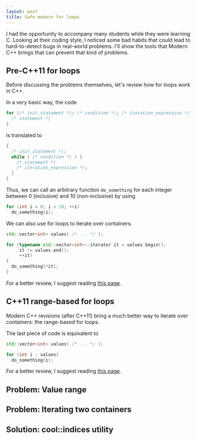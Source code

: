 ```yaml
---
layout: post
title: Safe modern for loops
---
```


I had the opportunity to accompany many students while they were learning C.
Looking at their coding style, I noticed some bad habits that could lead to
hard-to-detect bugs in real-world problems. I'll show the tools that Modern C++
brings that can prevent that kind of problems.

## Pre-C++11 for loops

Before discussing the problems themselves, let's review how for loops work in C++.

In a very basic way, the code
```cpp
for (/* init_statement */; /* condition */; /* iteration_expression */) {
  /* statement */
}
```
is translated to
```cpp
{
  /* init_statement */;
  while ( /* condition */ ) {
    /* statement */
    /* iteration_expression */;
  }
}
```

Thus, we can call an arbitrary function `do_something` for each integer between
0 (inclusive) and 10 (non-inclusive) by using
```cpp
for (int i = 0; i < 10; ++i)
  do_something(i);
```

We can also use for loops to iterate over containers.

```cpp
std::vector<int> values( /* ... */ );

for (typename std::vector<int>::iterator it = values.begin();
     it != values.end();
     ++it)
{
  do_something(*it);
}
```

For a better review, I suggest reading [this page](http://en.cppreference.com/w/cpp/language/for).

## C++11 range-based for loops

Modern C++ revisions (after C++11) bring a much better way to iterate over
containers: the range-based for loops.

The last piece of code is equivalent to
```cpp
std::vector<int> values( /* ... */ );

for (int i : values)
  do_something(i);
```

For a better review, I suggest reading [this page](http://en.cppreference.com/w/cpp/language/range-for).

## Problem: Value range

## Problem: Iterating two containers

## Solution: cool::indices utility
